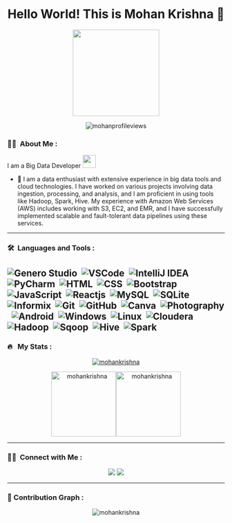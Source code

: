<h1 align="center">Hello World! This is Mohan Krishna 👋</h1>
<p align="center">
  <img src="https://camo.githubusercontent.com/9afefcbff89a66b497e623146404d0e0d51fd46d9cd4039f8580a339a2ad9cbc/68747470733a2f2f6d69726f2e6d656469756d2e636f6d2f6d61782f323830302f312a4255376630324c655165454c7a747178613865436d772e676966" height="200"/>
</p>
<p align="center"><img src="https://komarev.com/ghpvc/?username=mohankrishna02&style=flat-square&color=blue" alt="mohanprofileviews"/></p>

### :woman_technologist: &nbsp;About Me :
I am a Big Data Developer <img src="https://media.giphy.com/media/WUlplcMpOCEmTGBtBW/giphy.gif" width="30">
- 🔭 I am a data enthusiast with extensive experience in big data tools and cloud technologies. I have worked on various projects involving data ingestion, processing, and analysis, and I am proficient in using tools like Hadoop, Spark, Hive. My experience with Amazon Web Services (AWS) includes working with S3, EC2, and EMR, and I have successfully implemented scalable and fault-tolerant data pipelines using these services.

---
### 🛠 &nbsp;Languages and Tools :

![Genero Studio](https://img.shields.io/badge/-Genero%20Studio-05122A?style=flat&logo=Generostudio)&nbsp;
![VSCode](https://img.shields.io/badge/-VSCode-05122A?style=falt&logo=VisualStudioCode)&nbsp;
![IntelliJ IDEA](https://img.shields.io/badge/-IntelliJ%20IDEA-05122A?style=flat&logo=IntelliJ%20IDEA)&nbsp;
![PyCharm](https://img.shields.io/badge/-PyCharm-05122A?style=flat&logo=PyCharm)&nbsp;
![HTML](https://img.shields.io/badge/-HTML-05122A?style=flat&logo=HTML5)&nbsp;
![CSS](https://img.shields.io/badge/-CSS-05122A?style=flat&logo=CSS3&logoColor=1572B6)&nbsp;
![Bootstrap](https://img.shields.io/badge/-Bootstrap-05122A?style=flat&logo=Bootstrap)&nbsp;
![JavaScript](https://img.shields.io/badge/-JavaScript-05122A?style=flat&logo=javascript)&nbsp;
![Reactjs](https://img.shields.io/badge/-Reactjs-05122A?style+flat&logo=react)&nbsp;
![MySQL](https://img.shields.io/badge/-MySQL-05122A?style=flat&logo=mysql&logoColor=FFA518)&nbsp;
![SQLite](https://img.shields.io/badge/-SQLite-05122A?style=flat&logo=sqlite)&nbsp;
![Informix](https://img.shields.io/badge/-Informix-05122A?style=flat&logo=IBM)&nbsp;
![Git](https://img.shields.io/badge/-Git-05122A?style=flat&logo=git)&nbsp;
![GitHub](https://img.shields.io/badge/-GitHub-05122A?style=flat&logo=github)&nbsp;
![Canva](https://img.shields.io/badge/-Canva-05122A?style=flat&logo=canva)&nbsp;
![Photography](https://img.shields.io/badge/-Photography-05122A?style=flat&logo=photobucket)&nbsp;
![Android](https://img.shields.io/badge/-Android-05122A?style=flat&logo=android)&nbsp;
![Windows](https://img.shields.io/badge/-Windows-05122A?style=flat&logo=windows)&nbsp;
![Linux](https://img.shields.io/badge/-Linux-05122A?style=flat&logo=linux)&nbsp;
![Cloudera](https://img.shields.io/badge/-Cloudera-05122A?style=flat&logo=Cloudera)&nbsp;
![Hadoop](https://img.shields.io/badge/-Hadoop-05122A?style=flat&logo=Apache%20Hadoop)&nbsp;
![Sqoop](https://img.shields.io/badge/-Sqoop-05122A?style=flat&logo=Apache%20Sqoop)&nbsp;
![Hive](https://img.shields.io/badge/-Hive-05122A?style=flat&logo=ApacheHive)&nbsp;
![Spark](https://img.shields.io/badge/-Apache%20Spark-05122A?style=flat&logo=ApacheSpark)&nbsp;
---

### 🔥 &nbsp; My Stats :

<p align="center">
  <a href="https://github.com/mohankrishna02">
  <img src="https://github-readme-streak-stats.herokuapp.com?user=mohankrishna02&theme=vision-friendly-dark" alt="mohankrishna"/>
</a>
</p>

<p align="center">
<img  src="https://github-readme-stats.vercel.app/api/top-langs?username=mohankrishna02&langs_count=10&show_icons=true&locale=en&layout=compact&theme=vision-friendly-dark" alt="mohankrishna" height=150px/><img  src="https://github-readme-stats.vercel.app/api?username=mohankrishna02&show_icons=true&locale=en&theme=vision-friendly-dark" alt="mohankrishna" height=150px />
  </p>

---

### 🤝🏻 &nbsp;Connect with Me :

<p align="center">
  <a href="https://www.linkedin.com/in/mohan-krishna-p-3351651bb/"><img src="https://img.shields.io/badge/-LinkedIn-0077B5?style=flat&logo=Linkedin&logoColor=white"/></a>
  <a href="mailto:mohan.02.krishna@gmail.com"><img src="https://img.shields.io/badge/-Mail-D14836?style=flat&logo=Gmail&logoColor=white"/></a>
</p>

---

### 🤖 Contribution Graph :

<p align="center">
<img src="https://github-readme-activity-graph.cyclic.app/graph?username=mohankrishna02&theme=github-compact" alt="mohankrishna"/>
</p>

<!--
**mohankrishna02/mohankrishna02** is a ✨ _special_ ✨ repository because its `README.md` (this file) appears on your GitHub profile.

Here are some ideas to get you started:

- 🔭 I’m currently working on ...
- 🌱 I’m currently learning ...
- 👯 I’m looking to collaborate on ...
- 🤔 I’m looking for help with ...
- 💬 Ask me about ...
- 📫 How to reach me: ...
- 😄 Pronouns: ...
- ⚡ Fun fact: ...
-->
